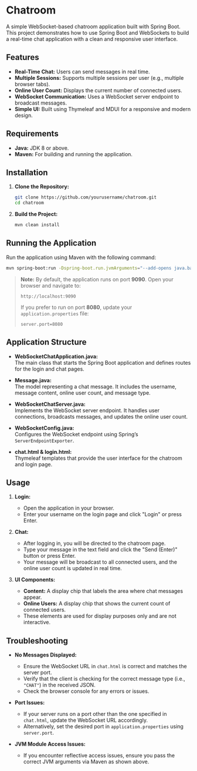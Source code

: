 # Chatroom

A simple WebSocket-based chatroom application built with Spring Boot. This project demonstrates how to use Spring Boot and WebSockets to build a real-time chat application with a clean and responsive user interface.

## Features

- **Real-Time Chat:** Users can send messages in real time.
- **Multiple Sessions:** Supports multiple sessions per user (e.g., multiple browser tabs).
- **Online User Count:** Displays the current number of connected users.
- **WebSocket Communication:** Uses a WebSocket server endpoint to broadcast messages.
- **Simple UI:** Built using Thymeleaf and MDUI for a responsive and modern design.

## Requirements

- **Java:** JDK 8 or above.
- **Maven:** For building and running the application.

## Installation

1. **Clone the Repository:**

   ```bash
   git clone https://github.com/yourusername/chatroom.git
   cd chatroom
   ```

2. **Build the Project:**

   ```bash
   mvn clean install
   ```

## Running the Application

Run the application using Maven with the following command:

```bash
mvn spring-boot:run -Dspring-boot.run.jvmArguments="--add-opens java.base/java.lang=ALL-UNNAMED"
```

> **Note:** By default, the application runs on port **9090**. Open your browser and navigate to:
> 
> ```
> http://localhost:9090
> ```
>
> If you prefer to run on port **8080**, update your `application.properties` file:
> 
> ```properties
> server.port=8080
> ```

## Application Structure

- **WebSocketChatApplication.java:**  
  The main class that starts the Spring Boot application and defines routes for the login and chat pages.

- **Message.java:**  
  The model representing a chat message. It includes the username, message content, online user count, and message type.

- **WebSocketChatServer.java:**  
  Implements the WebSocket server endpoint. It handles user connections, broadcasts messages, and updates the online user count.

- **WebSocketConfig.java:**  
  Configures the WebSocket endpoint using Spring’s `ServerEndpointExporter`.

- **chat.html & login.html:**  
  Thymeleaf templates that provide the user interface for the chatroom and login page.

## Usage

1. **Login:**
   - Open the application in your browser.
   - Enter your username on the login page and click "Login" or press Enter.

2. **Chat:**
   - After logging in, you will be directed to the chatroom page.
   - Type your message in the text field and click the "Send (Enter)" button or press Enter.
   - Your message will be broadcast to all connected users, and the online user count is updated in real time.

3. **UI Components:**
   - **Content:** A display chip that labels the area where chat messages appear.
   - **Online Users:** A display chip that shows the current count of connected users.
   - These elements are used for display purposes only and are not interactive.

## Troubleshooting

- **No Messages Displayed:**
  - Ensure the WebSocket URL in `chat.html` is correct and matches the server port.
  - Verify that the client is checking for the correct message type (i.e., `"CHAT"`) in the received JSON.
  - Check the browser console for any errors or issues.

- **Port Issues:**
  - If your server runs on a port other than the one specified in `chat.html`, update the WebSocket URL accordingly.
  - Alternatively, set the desired port in `application.properties` using `server.port`.

- **JVM Module Access Issues:**
  - If you encounter reflective access issues, ensure you pass the correct JVM arguments via Maven as shown above.
